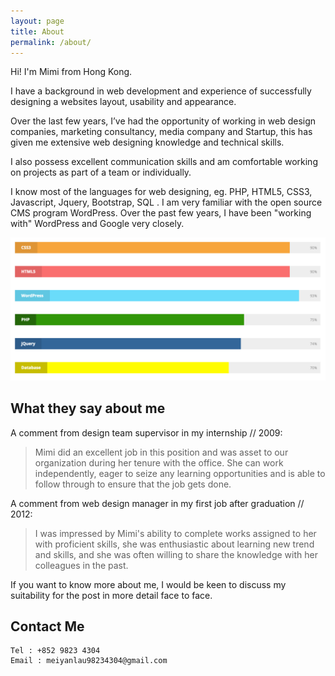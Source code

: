```yaml
---
layout: page
title: About
permalink: /about/
---
```


Hi! I'm Mimi from Hong Kong.

I have a background in web development and experience of successfully designing a websites layout, usability and appearance.

Over the last few years, I’ve had the opportunity of working in web design companies, marketing consultancy,  media company and Startup, this has given me extensive web designing knowledge and technical skills.

I also possess excellent communication skills and am comfortable working on projects as part of a team or individually.

I know most of the languages for web designing, eg. PHP, HTML5, CSS3, Javascript, Jquery, Bootstrap, SQL . I am very familiar with the open source CMS program WordPress. Over the past few years, I have been "working with" WordPress and Google very closely.

![Technical Skills](/assets/images/technical-skills.png)

## What they say about me
A comment from design team supervisor in my internship // 2009:

> Mimi did an excellent job in this position and was asset to our organization during her tenure with the office. She can work independently, eager to seize any learning opportunities and is able to follow through to ensure that the job gets done.

A comment from web design manager in my first job after graduation // 2012:

> I was impressed by Mimi's ability to complete works assigned to her with proficient skills, she was enthusiastic about learning new trend and skills, and she was often willing to share the knowledge with her colleagues in the past.

If you want to know more about me, I would be keen to discuss my suitability for the post in more detail face to face.

## Contact Me
```
Tel : +852 9823 4304
Email : meiyanlau98234304@gmail.com
```
